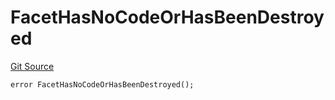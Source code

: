 # FacetHasNoCodeOrHasBeenDestroyed
[Git Source](https://github.com/thrackle-io/forte-rules-engine/blob/90e2ae1d7df03e5dac710c7ae0a8dd87e3b8b119/src/client/token/handler/diamond/HandlerDiamond.sol)


```solidity
error FacetHasNoCodeOrHasBeenDestroyed();
```

